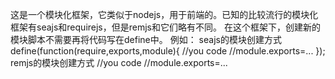 这是一个模块化框架，它类似于nodejs，用于前端的。已知的比较流行的模块化框架有seajs和requirejs，但是remjs和它们略有不同。
在这个框架下，创建新的模块脚本不需要再将代码写在define中。
例如：
seajs的模块创建方式
define(function(require,exports,module){
//you code
//module.exports=...
});
remjs的模块创建方式
//you code
//module.exports=...
